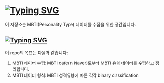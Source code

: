 
# [![Typing SVG](https://readme-typing-svg.demolab.com?font=Fira+Code&pause=1000&random=false&width=435&lines=+%5BUROP%5D+MBTI+Dataset+Crawling)](https://git.io/typing-svg)

이 저장소는 MBTI(Personality Type) 데이터를 수집을 위한 공간입니다.

## [![Typing SVG](https://readme-typing-svg.demolab.com?font=Fira+Code&pause=1000&color=1618F7&random=false&width=435&lines=Data+crawling+In+Short)](https://git.io/typing-svg)

이 repo의 목표는 다음과 같습니다:

1. MBTI 데이터 수집: MBTI cafe(in Naver)로부터 MBTI 유형 데이터를 수집하고 정리합니다. 
2. MBTI 데이터 형식: MBTI 성격유형에 따른 각각 binary classification

